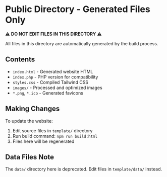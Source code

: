 # Public Directory - Generated Files Only

⚠️ **DO NOT EDIT FILES IN THIS DIRECTORY** ⚠️

All files in this directory are automatically generated by the build process.

## Contents

- `index.html` - Generated website HTML
- `index.php` - PHP version for compatibility
- `styles.css` - Compiled Tailwind CSS
- `images/` - Processed and optimized images
- `*.png`, `*.ico` - Generated favicons

## Making Changes

To update the website:

1. Edit source files in `template/` directory
2. Run build command: `npm run build:html`
3. Files here will be regenerated

## Data Files Note

The `data/` directory here is deprecated. Edit files in `template/data/` instead.